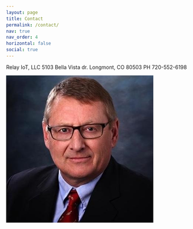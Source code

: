 ```yaml
---
layout: page
title: Contact
permalink: /contact/
nav: true
nav_order: 4
horizontal: false
social: true
---
```


Relay IoT, LLC
5103 Bella Vista dr.
Longmont, CO 80503
PH 720-552-6198

![alt text](/assets/img/linkedin.jpeg)